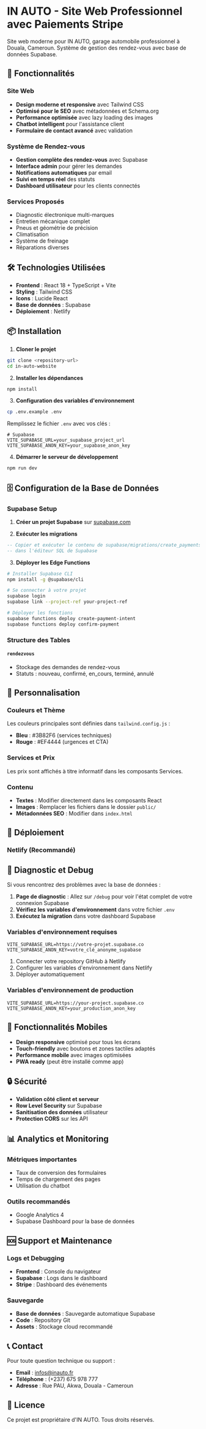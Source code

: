 # IN AUTO - Site Web Professionnel avec Paiements Stripe

Site web moderne pour IN AUTO, garage automobile professionnel à Douala, Cameroun. Système de gestion des rendez-vous avec base de données Supabase.

## 🚀 Fonctionnalités

### Site Web
- **Design moderne et responsive** avec Tailwind CSS
- **Optimisé pour le SEO** avec métadonnées et Schema.org
- **Performance optimisée** avec lazy loading des images
- **Chatbot intelligent** pour l'assistance client
- **Formulaire de contact avancé** avec validation

### Système de Rendez-vous
- **Gestion complète des rendez-vous** avec Supabase
- **Interface admin** pour gérer les demandes
- **Notifications automatiques** par email
- **Suivi en temps réel** des statuts
- **Dashboard utilisateur** pour les clients connectés

### Services Proposés
- Diagnostic électronique multi-marques
- Entretien mécanique complet
- Pneus et géométrie de précision
- Climatisation
- Système de freinage
- Réparations diverses

## 🛠️ Technologies Utilisées

- **Frontend** : React 18 + TypeScript + Vite
- **Styling** : Tailwind CSS
- **Icons** : Lucide React
- **Base de données** : Supabase
- **Déploiement** : Netlify

## 📦 Installation

1. **Cloner le projet**
```bash
git clone <repository-url>
cd in-auto-website
```

2. **Installer les dépendances**
```bash
npm install
```

3. **Configuration des variables d'environnement**
```bash
cp .env.example .env
```

Remplissez le fichier `.env` avec vos clés :
```env
# Supabase
VITE_SUPABASE_URL=your_supabase_project_url
VITE_SUPABASE_ANON_KEY=your_supabase_anon_key
```

4. **Démarrer le serveur de développement**
```bash
npm run dev
```

## 🗄️ Configuration de la Base de Données

### Supabase Setup

1. **Créer un projet Supabase** sur [supabase.com](https://supabase.com)

2. **Exécuter les migrations**
```sql
-- Copier et exécuter le contenu de supabase/migrations/create_payments_tables.sql
-- dans l'éditeur SQL de Supabase
```

3. **Déployer les Edge Functions**
```bash
# Installer Supabase CLI
npm install -g @supabase/cli

# Se connecter à votre projet
supabase login
supabase link --project-ref your-project-ref

# Déployer les fonctions
supabase functions deploy create-payment-intent
supabase functions deploy confirm-payment
```

### Structure des Tables

#### `rendezvous`
- Stockage des demandes de rendez-vous
- Statuts : nouveau, confirmé, en_cours, terminé, annulé



## 🎨 Personnalisation

### Couleurs et Thème
Les couleurs principales sont définies dans `tailwind.config.js` :
- **Bleu** : #3B82F6 (services techniques)
- **Rouge** : #EF4444 (urgences et CTA)

### Services et Prix
Les prix sont affichés à titre informatif dans les composants Services.

### Contenu
- **Textes** : Modifier directement dans les composants React
- **Images** : Remplacer les fichiers dans le dossier `public/`
- **Métadonnées SEO** : Modifier dans `index.html`

## 🚀 Déploiement

### Netlify (Recommandé)

## 🔧 Diagnostic et Debug

Si vous rencontrez des problèmes avec la base de données :

1. **Page de diagnostic** : Allez sur `/debug` pour voir l'état complet de votre connexion Supabase
2. **Vérifiez les variables d'environnement** dans votre fichier `.env`
3. **Exécutez la migration** dans votre dashboard Supabase

### Variables d'environnement requises
```env
VITE_SUPABASE_URL=https://votre-projet.supabase.co
VITE_SUPABASE_ANON_KEY=votre_clé_anonyme_supabase
```

1. Connecter votre repository GitHub à Netlify
2. Configurer les variables d'environnement dans Netlify
3. Déployer automatiquement

### Variables d'environnement de production
```env
VITE_SUPABASE_URL=https://your-project.supabase.co
VITE_SUPABASE_ANON_KEY=your_production_anon_key
```

## 📱 Fonctionnalités Mobiles

- **Design responsive** optimisé pour tous les écrans
- **Touch-friendly** avec boutons et zones tactiles adaptés
- **Performance mobile** avec images optimisées
- **PWA ready** (peut être installé comme app)

## 🔒 Sécurité

- **Validation côté client et serveur**
- **Row Level Security** sur Supabase
- **Sanitisation des données** utilisateur
- **Protection CORS** sur les API

## 📊 Analytics et Monitoring

### Métriques importantes
- Taux de conversion des formulaires
- Temps de chargement des pages
- Utilisation du chatbot

### Outils recommandés
- Google Analytics 4
- Supabase Dashboard pour la base de données

## 🆘 Support et Maintenance

### Logs et Debugging
- **Frontend** : Console du navigateur
- **Supabase** : Logs dans le dashboard
- **Stripe** : Dashboard des événements

### Sauvegarde
- **Base de données** : Sauvegarde automatique Supabase
- **Code** : Repository Git
- **Assets** : Stockage cloud recommandé

## 📞 Contact

Pour toute question technique ou support :
- **Email** : infos@inauto.fr
- **Téléphone** : (+237) 675 978 777
- **Adresse** : Rue PAU, Akwa, Douala - Cameroun

## 📄 Licence

Ce projet est propriétaire d'IN AUTO. Tous droits réservés.